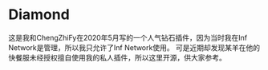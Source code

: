 # Diamond
这是我和ChengZhiFy在2020年5月写的一个人气钻石插件，因为当时我在Inf Network是管理，所以我只允许了Inf Network使用。
可是近期却发现某羊在他的快餐服未经授权擅自使用我的私人插件，所以这里开源，供大家参考。

